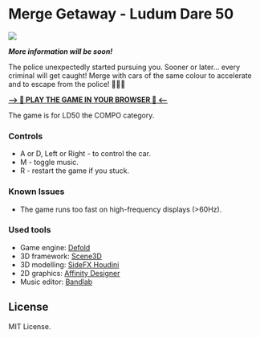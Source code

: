 # Merge Getaway - Ludum Dare 50

![](https://static.jam.vg/raw/200/81/z/4a2ef.gif)

***More information will be soon!***

The police unexpectedly started pursuing you. Sooner or later... every criminal will get caught! Merge with cars of the same colour to accelerate and to escape from the police! 🚗🚓💨

**[–> 🌟 PLAY THE GAME IN YOUR BROWSER 🌟 <–](https://glitchman.itch.io/merge-getaway)**

The game is for LD50 the COMPO category. 

### Controls
- A or D, Left or Right - to control the car.
- M - toggle music.
- R - restart the game if you stuck.

### Known Issues
- The game runs too fast on high-frequency displays (>60Hz).

### Used tools
- Game engine: [Defold](https://defold.com/)
- 3D framework: [Scene3D](https://github.com/indiesoftby/defold-scene3d)
- 3D modelling: [SideFX Houdini](https://www.sidefx.com/)
- 2D graphics: [Affinity Designer](https://affinity.serif.com/en-us/designer/)
- Music editor: [Bandlab](https://www.bandlab.com/)

## License

MIT License.

